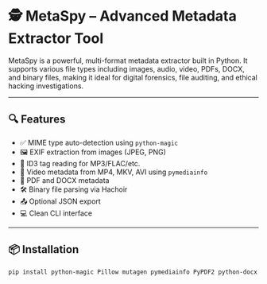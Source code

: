 # 🕵️ MetaSpy – Advanced Metadata Extractor Tool

MetaSpy is a powerful, multi-format metadata extractor built in Python. It supports various file types including images, audio, video, PDFs, DOCX, and binary files, making it ideal for digital forensics, file auditing, and ethical hacking investigations.

---

## 🔍 Features

- ✅ MIME type auto-detection using `python-magic`
- 🖼️ EXIF extraction from images (JPEG, PNG)
- 🎵 ID3 tag reading for MP3/FLAC/etc.
- 🎥 Video metadata from MP4, MKV, AVI using `pymediainfo`
- 📄 PDF and DOCX metadata
- 🛠️ Binary file parsing via Hachoir
- 📤 Optional JSON export
- 💻 Clean CLI interface

---

## 📦 Installation

```bash
pip install python-magic Pillow mutagen pymediainfo PyPDF2 python-docx hachoir
